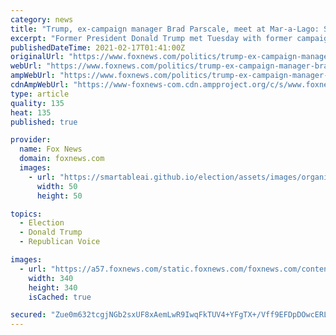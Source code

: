 ```yaml
---
category: news
title: "Trump, ex-campaign manager Brad Parscale, meet at Mar-a-Lago: Source"
excerpt: "Former President Donald Trump met Tuesday with former campaign manager Brad Parscale at his Mar-a-Lago resort in Palm Beach, Florida, a source familiar with the matter told Fox News."
publishedDateTime: 2021-02-17T01:41:00Z
originalUrl: "https://www.foxnews.com/politics/trump-ex-campaign-manager-brad-parscale-met-at-mar-a-lago-source"
webUrl: "https://www.foxnews.com/politics/trump-ex-campaign-manager-brad-parscale-met-at-mar-a-lago-source"
ampWebUrl: "https://www.foxnews.com/politics/trump-ex-campaign-manager-brad-parscale-met-at-mar-a-lago-source.amp"
cdnAmpWebUrl: "https://www-foxnews-com.cdn.ampproject.org/c/s/www.foxnews.com/politics/trump-ex-campaign-manager-brad-parscale-met-at-mar-a-lago-source.amp"
type: article
quality: 135
heat: 135
published: true

provider:
  name: Fox News
  domain: foxnews.com
  images:
    - url: "https://smartableai.github.io/election/assets/images/organizations/foxnews.com-50x50.jpg"
      width: 50
      height: 50

topics:
  - Election
  - Donald Trump
  - Republican Voice

images:
  - url: "https://a57.foxnews.com/static.foxnews.com/foxnews.com/content/uploads/2020/10/340/340/brooke-singman-headshot.jpg?ve=1&tl=1"
    width: 340
    height: 340
    isCached: true

secured: "Zue0m632tcgjNGb2sxUF8xAemLwR9IwqFkTUV4+YFgTX+/Vff9EFDpDOwcERLpCVaBdRkqA2CiF8CMXYfDEIMurTWnrt8E1YGTt+79l736OFYHTMQtTIIn9B8hfaMO2emcq+fNV/W2+BOmLMbXTvLagbDrXbB1F0OmmVeS8WXIvcVYg3UddW4oN+IZAQrdnY8BIkBmi5SKqQpDivOmiO2ItugmkkTcNzpKjeMjz2pV4tJ6RK558cHvOtxa2h8E13rf51hB87c7mNGizgQxWmugdCNkvslsjI9aASuxFdRW4HBj/HI+vdBMbLP3iWlgZzrSe1JSNMHG85QfSBTj6Mm5QUemKH601AUkxX0Dsnuns=;8ATts6dEATAwkK24Woi4QA=="
---
```



